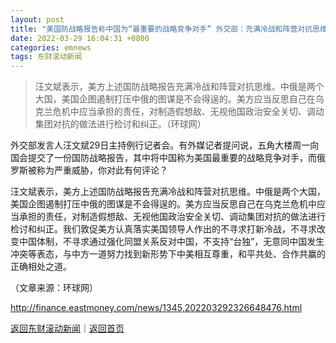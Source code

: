 ```yaml
---
layout: post
title: "美国防战略报告称中国为“最重要的战略竞争对手” 外交部：充满冷战和阵营对抗思维"
date: 2022-03-29 16:04:31 +0800
categories: emnews
tags: 东财滚动新闻
---
```

> 汪文斌表示，美方上述国防战略报告充满冷战和阵营对抗思维。中俄是两个大国，美国企图遏制打压中俄的图谋是不会得逞的。美方应当反思自己在乌克兰危机中应当承担的责任，对制造假想敌、无视他国政治安全关切、调动集团对抗的做法进行检讨和纠正。（环球网）

<p>外交部发言人汪文斌29日主持例行记者会。有外媒记者提问说，五角大楼周一向国会提交了一份国防战略报告，其中将中国称为美国最重要的战略竞争对手，而俄罗斯被称为严重威胁，你对此有何评论？</p><p>汪文斌表示，美方上述国防战略报告充满冷战和阵营对抗思维。中俄是两个大国，美国企图遏制打压中俄的图谋是不会得逞的。美方应当反思自己在乌克兰危机中应当承担的责任，对制造假想敌、无视他国政治安全关切、调动集团对抗的做法进行检讨和纠正。我们敦促美方认真落实美国领导人作出的不寻求打新冷战，不寻求改变中国体制，不寻求通过强化同盟关系反对中国，不支持“台独”，无意同中国发生冲突等表态，与中方一道努力找到新形势下中美相互尊重，和平共处、合作共赢的正确相处之道。</p><p class="em_media">（文章来源：环球网）</p>

<http://finance.eastmoney.com/news/1345,202203292326648476.html>

[返回东财滚动新闻](//finews.withounder.com/emnews/)｜[返回首页](//finews.withounder.com/)